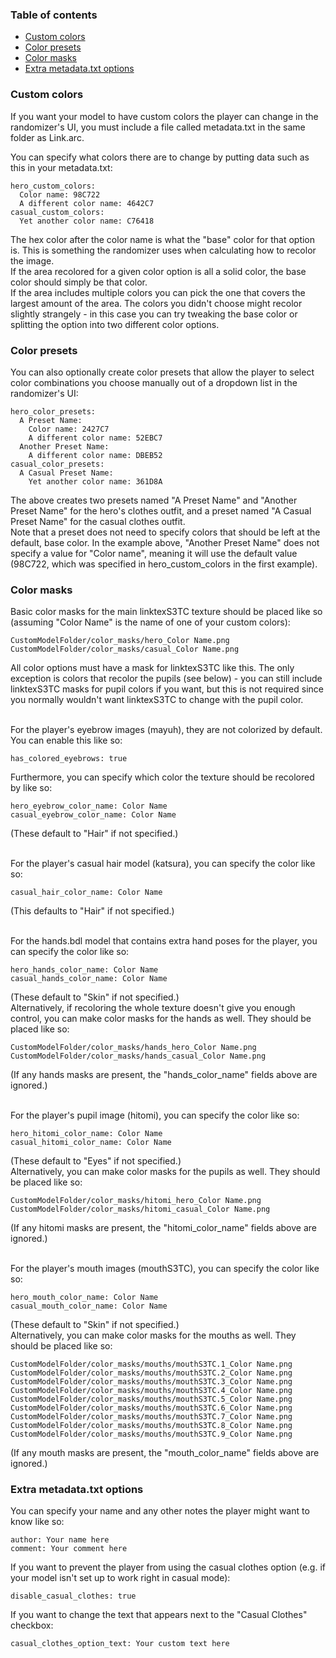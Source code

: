 
### Table of contents

* [Custom colors](#custom-colors)
* [Color presets](#color-presets)
* [Color masks](#color-masks)
* [Extra metadata.txt options](#extra-metadatatxt-options)

### Custom colors

If you want your model to have custom colors the player can change in the randomizer's UI, you must include a file called metadata.txt in the same folder as Link.arc.  

You can specify what colors there are to change by putting data such as this in your metadata.txt:  
```
hero_custom_colors:
  Color name: 98C722
  A different color name: 4642C7
casual_custom_colors:
  Yet another color name: C76418
```

The hex color after the color name is what the "base" color for that option is. This is something the randomizer uses when calculating how to recolor the image.  
If the area recolored for a given color option is all a solid color, the base color should simply be that color.  
If the area includes multiple colors you can pick the one that covers the largest amount of the area. The colors you didn't choose might recolor slightly strangely - in this case you can try tweaking the base color or splitting the option into two different color options.  

### Color presets

You can also optionally create color presets that allow the player to select color combinations you choose manually out of a dropdown list in the randomizer's UI:  
```
hero_color_presets:
  A Preset Name:
    Color name: 2427C7
    A different color name: 52EBC7
  Another Preset Name:
    A different color name: DBEB52
casual_color_presets:
  A Casual Preset Name:
    Yet another color name: 361D8A
```
The above creates two presets named "A Preset Name" and "Another Preset Name" for the hero's clothes outfit, and a preset named "A Casual Preset Name" for the casual clothes outfit.  
Note that a preset does not need to specify colors that should be left at the default, base color. In the example above, "Another Preset Name" does not specify a value for "Color name", meaning it will use the default value (98C722, which was specified in hero_custom_colors in the first example).  

### Color masks

Basic color masks for the main linktexS3TC texture should be placed like so (assuming "Color Name" is the name of one of your custom colors):  
```
CustomModelFolder/color_masks/hero_Color Name.png
CustomModelFolder/color_masks/casual_Color Name.png
```
All color options must have a mask for linktexS3TC like this. The only exception is colors that recolor the pupils (see below) - you can still include linktexS3TC masks for pupil colors if you want, but this is not required since you normally wouldn't want linktexS3TC to change with the pupil color.  
<br>

For the player's eyebrow images (mayuh), they are not colorized by default. You can enable this like so:  
```
has_colored_eyebrows: true
```
Furthermore, you can specify which color the texture should be recolored by like so:  
```
hero_eyebrow_color_name: Color Name
casual_eyebrow_color_name: Color Name
```
(These default to "Hair" if not specified.)  
<br>

For the player's casual hair model (katsura), you can specify the color like so:
```
casual_hair_color_name: Color Name
```
(This defaults to "Hair" if not specified.)  
<br>

For the hands.bdl model that contains extra hand poses for the player, you can specify the color like so:  
```
hero_hands_color_name: Color Name
casual_hands_color_name: Color Name
```
(These default to "Skin" if not specified.)  
Alternatively, if recoloring the whole texture doesn't give you enough control, you can make color masks for the hands as well. They should be placed like so:
```
CustomModelFolder/color_masks/hands_hero_Color Name.png
CustomModelFolder/color_masks/hands_casual_Color Name.png
```
(If any hands masks are present, the "hands_color_name" fields above are ignored.)  
<br>

For the player's pupil image (hitomi), you can specify the color like so:
```
hero_hitomi_color_name: Color Name
casual_hitomi_color_name: Color Name
```
(These default to "Eyes" if not specified.)  
Alternatively, you can make color masks for the pupils as well. They should be placed like so:
```
CustomModelFolder/color_masks/hitomi_hero_Color Name.png
CustomModelFolder/color_masks/hitomi_casual_Color Name.png
```
(If any hitomi masks are present, the "hitomi_color_name" fields above are ignored.)  
<br>

For the player's mouth images (mouthS3TC), you can specify the color like so:
```
hero_mouth_color_name: Color Name
casual_mouth_color_name: Color Name
```
(These default to "Skin" if not specified.)  
Alternatively, you can make color masks for the mouths as well. They should be placed like so:
```
CustomModelFolder/color_masks/mouths/mouthS3TC.1_Color Name.png
CustomModelFolder/color_masks/mouths/mouthS3TC.2_Color Name.png
CustomModelFolder/color_masks/mouths/mouthS3TC.3_Color Name.png
CustomModelFolder/color_masks/mouths/mouthS3TC.4_Color Name.png
CustomModelFolder/color_masks/mouths/mouthS3TC.5_Color Name.png
CustomModelFolder/color_masks/mouths/mouthS3TC.6_Color Name.png
CustomModelFolder/color_masks/mouths/mouthS3TC.7_Color Name.png
CustomModelFolder/color_masks/mouths/mouthS3TC.8_Color Name.png
CustomModelFolder/color_masks/mouths/mouthS3TC.9_Color Name.png
```
(If any mouth masks are present, the "mouth_color_name" fields above are ignored.)  

### Extra metadata.txt options

You can specify your name and any other notes the player might want to know like so:
```
author: Your name here
comment: Your comment here
```

If you want to prevent the player from using the casual clothes option (e.g. if your model isn't set up to work right in casual mode):
```
disable_casual_clothes: true
```

If you want to change the text that appears next to the "Casual Clothes" checkbox:
```
casual_clothes_option_text: Your custom text here
```
